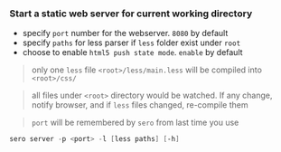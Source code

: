 ### Start a static web server for current working directory ###



- specify `port` number for the webserver. `8080` by default
- specify `paths` for less parser if `less` folder exist under `root`
- choose to enable `html5 push state mode`. `enable` by default


> only one `less` file `<root>/less/main.less` will be compiled into `<root>/css/`

> all files under `<root>` directory would be watched. If any change, notify browser, and if `less` files changed, re-compile them

> `port` will be remembered by `sero` from last time you use


```powershell
sero server -p <port> -l [less paths] [-h]
```
